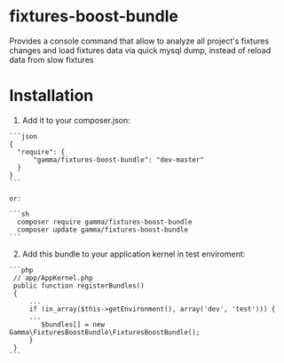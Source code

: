 # fixtures-boost-bundle

Provides a console command that allow to analyze all project's fixtures changes and load fixtures data via quick mysql dump, instead of reload data from slow fixtures

Installation
============

  1. Add it to your composer.json:

    ```json
    {
      "require": {
          "gamma/fixtures-boost-bundle": "dev-master"
      }
    }
    ```

    or:

    ```sh
      composer require gamma/fixtures-boost-bundle
      composer update gamma/fixtures-boost-bundle
    ```

  2. Add this bundle to your application kernel in test enviroment:

    ```php
     // app/AppKernel.php
     public function registerBundles()
     {
         ...
         if (in_array($this->getEnvironment(), array('dev', 'test'))) {
         ...
            $bundles[] = new Gamma\FixturesBoostBundle\FixturesBoostBundle();
         }
     }
    ```